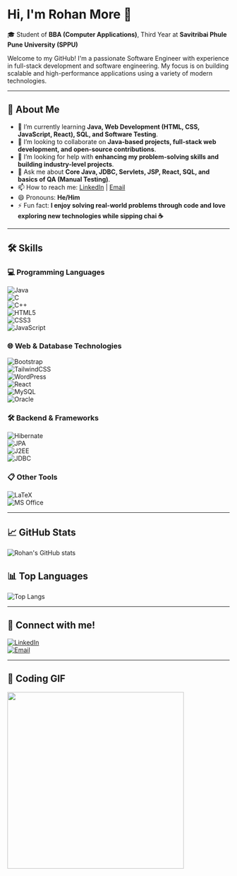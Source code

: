 # Hi, I'm Rohan More 👋  
🎓 Student of **BBA (Computer Applications)**, Third Year at **Savitribai Phule Pune University (SPPU)**  

Welcome to my GitHub! I'm a passionate Software Engineer with experience in full-stack development and software engineering. My focus is on building scalable and high-performance applications using a variety of modern technologies.

---

## 🔭 About Me
- 🌱 I’m currently learning **Java, Web Development (HTML, CSS, JavaScript, React), SQL, and Software Testing**.  
- 👯 I’m looking to collaborate on **Java-based projects, full-stack web development, and open-source contributions**.  
- 🤔 I’m looking for help with **enhancing my problem-solving skills and building industry-level projects**.  
- 💬 Ask me about **Core Java, JDBC, Servlets, JSP, React, SQL, and basics of QA (Manual Testing)**.  
- 📫 How to reach me: [LinkedIn](https://www.linkedin.com/in/RohanMore10) | [Email](mailto:rohanmore2730@gmail.com)
- 😄 Pronouns: **He/Him**  
- ⚡ Fun fact: **I enjoy solving real-world problems through code and love exploring new technologies while sipping chai ☕** 

---

## 🛠 Skills  

### 💻 Programming Languages  
![Java](https://img.shields.io/badge/Java-ED8B00?style=for-the-badge&logo=java&logoColor=white)  
![C](https://img.shields.io/badge/C-00599C?style=for-the-badge&logo=c&logoColor=white)  
![C++](https://img.shields.io/badge/C++-00599C?style=for-the-badge&logo=c%2B%2B&logoColor=white)  
![HTML5](https://img.shields.io/badge/HTML5-E34F26?style=for-the-badge&logo=html5&logoColor=white)  
![CSS3](https://img.shields.io/badge/CSS3-1572B6?style=for-the-badge&logo=css3&logoColor=white)  
![JavaScript](https://img.shields.io/badge/JavaScript-F7DF1E?style=for-the-badge&logo=javascript&logoColor=black)  

### 🌐 Web & Database Technologies  
![Bootstrap](https://img.shields.io/badge/Bootstrap-563D7C?style=for-the-badge&logo=bootstrap&logoColor=white)  
![TailwindCSS](https://img.shields.io/badge/Tailwind_CSS-38B2AC?style=for-the-badge&logo=tailwind-css&logoColor=white)  
![WordPress](https://img.shields.io/badge/WordPress-21759B?style=for-the-badge&logo=wordpress&logoColor=white)  
![React](https://img.shields.io/badge/React-20232A?style=for-the-badge&logo=react&logoColor=61DAFB)  
![MySQL](https://img.shields.io/badge/MySQL-005C84?style=for-the-badge&logo=mysql&logoColor=white)  
![Oracle](https://img.shields.io/badge/Oracle-F80000?style=for-the-badge&logo=oracle&logoColor=white)  

### 🛠️ Backend & Frameworks  
![Hibernate](https://img.shields.io/badge/Hibernate-59666C?style=for-the-badge&logo=hibernate&logoColor=white)  
![JPA](https://img.shields.io/badge/JPA-000000?style=for-the-badge&logo=java&logoColor=white)  
![J2EE](https://img.shields.io/badge/J2EE-007396?style=for-the-badge&logo=java&logoColor=white)  
![JDBC](https://img.shields.io/badge/JDBC-007396?style=for-the-badge&logo=java&logoColor=white)  

### 📋 Other Tools  
![LaTeX](https://img.shields.io/badge/LaTeX-008080?style=for-the-badge&logo=latex&logoColor=white)  
![MS Office](https://img.shields.io/badge/Microsoft_Office-D83B01?style=for-the-badge&logo=microsoft-office&logoColor=white)  

---

## 📈 GitHub Stats  
![Rohan's GitHub stats](https://github-readme-stats.vercel.app/api?username=yourusername&show_icons=true&theme=radical)  

## 📊 Top Languages  
![Top Langs](https://github-readme-stats.vercel.app/api/top-langs/?username=yourusername&layout=compact&theme=radical)  

---

## 💼 Connect with me!  
[![LinkedIn](https://img.shields.io/badge/LinkedIn-0077B5?style=for-the-badge&logo=linkedin&logoColor=white)](https://linkedin.com/in/RohanMore10)  
[![Email](https://img.shields.io/badge/Email-D14836?style=for-the-badge&logo=gmail&logoColor=white)](mailto:rohanmore2730@gmail.com)  

---

## 🎯 Coding GIF  
<img src="https://media.giphy.com/media/qgQUggAC3Pfv687qPC/giphy.gif" width="400" />  

